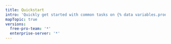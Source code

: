 ```yaml
---
title: Quickstart
intro: 'Quickly get started with common tasks on {% data variables.product.prodname_dotcom %}.'
mapTopic: true
versions:
  free-pro-team: '*'
  enterprise-server: '*'
---
```


